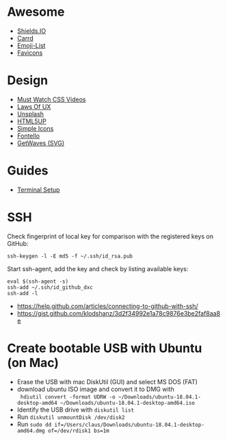 # Awesome

* [Shields.IO](https://shields.io/category/build)
* [Carrd](https://carrd.co/build)
* [Emoji-List](https://unicode.org/Public/emoji/1.0/emoji-data.txt)
* [Favicons](https://favicon.io/emoji-favicons/)

# Design

* [Must Watch CSS Videos](https://github.com/AllThingsSmitty/must-watch-css/blob/master/README.md)
* [Laws Of UX](https://lawsofux.com/)
* [Unsplash](https://unsplash.com/)
* [HTML5UP](https://html5up.net/)
* [Simple Icons](https://simpleicons.org/)
* [Fontello](http://fontello.com/)
* [GetWaves (SVG)](https://getwaves.io/)

# Guides
* [Terminal Setup](Terminal.md)

# SSH
Check fingerprint of local key for comparison with the registered keys on GitHub:

```
ssh-keygen -l -E md5 -f ~/.ssh/id_rsa.pub
```

Start ssh-agent, add the key and check by listing available keys:
```
eval $(ssh-agent -s)
ssh-add ~/.ssh/id_github_dxc
ssh-add -l
```

* https://help.github.com/articles/connecting-to-github-with-ssh/
* https://gist.github.com/klodshanz/3d2f34992e1a78c9876e3be2faf8aa8e

# Create bootable USB with Ubuntu (on Mac)
* Erase the USB with mac DiskUtil (GUI) and select MS DOS (FAT)
* download ubuntu ISO image and convert it to DMG with  
  ``` hdiutil convert -format UDRW -o ~/Downloads/ubuntu-18.04.1-desktop-amd64 ~/Downloads/ubuntu-18.04.1-desktop-amd64.iso```
* Identify the USB drive with ```diskutil list```
* Run ```diskutil unmountDisk /dev/disk2```
* Run ```sudo dd if=/Users/claus/Downloads/ubuntu-18.04.1-desktop-amd64.dmg of=/dev/rdisk1 bs=1m```
